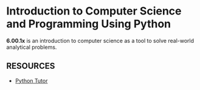 Introduction to Computer Science and Programming Using Python
=============================================================================
**6.00.1x** is an introduction to computer science as a tool to solve real-world analytical problems.

RESOURCES
---------
- [Python Tutor](http://www.pythontutor.com/)
